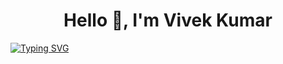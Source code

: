 <h1 align="center">Hello 👋, I'm Vivek Kumar</h1>

[![Typing SVG](https://readme-typing-svg.demolab.com?font=Fira+Code&weight=700&size=21&pause=1000&color=0002D3&center=true&vCenter=true&multiline=true&width=435&lines=Flutter+Developer;Technical+Project+Lead;Lead+Mobile+Developer)](https://git.io/typing-svg)


<!--
**VK027/VK027** is a ✨ _special_ ✨ repository because its `README.md` (this file) appears on your GitHub profile.

Here are some ideas to get you started:

- 🔭 I’m currently working on ...
- 🌱 I’m currently learning ...
- 👯 I’m looking to collaborate on ...
- 🤔 I’m looking for help with ...
- 💬 Ask me about ...
- 📫 How to reach me: ...
- 😄 Pronouns: ...
- ⚡ Fun fact: ...
-->
